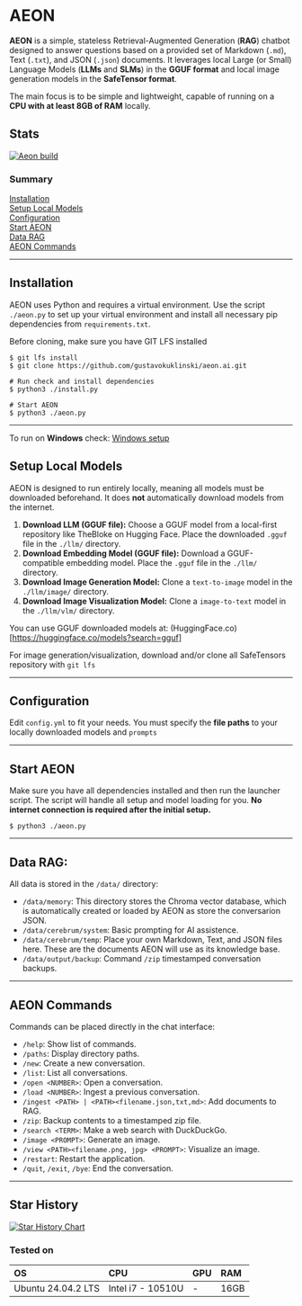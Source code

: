 # AEON

**AEON** is a simple, stateless Retrieval-Augmented Generation (**RAG**) chatbot designed to answer questions based on a provided set of Markdown (`.md`), Text (`.txt`), and JSON (`.json`) documents. It leverages local Large (or Small) Language Models (**LLMs** and **SLMs**) in the **GGUF format** and local image generation models in the **SafeTensor format**.

The main focus is to be simple and lightweight, capable of running on a **CPU with at least 8GB of RAM** locally.

## Stats
[![Aeon build](https://github.com/gustavokuklinski/aeon.ai/actions/workflows/python-app.yml/badge.svg)](https://github.com/gustavokuklinski/aeon.ai/actions/workflows/python-app.yml)

### Summary

[Installation](#installation)<br />
[Setup Local Models](#setup-local-models)<br />
[Configuration](#configuration)<br />
[Start AEON](#start-aeon)<br />
[Data RAG](#data-rag)<br />
[AEON Commands](#aeon-commands)<br />

-----

## Installation

AEON uses Python and requires a virtual environment. Use the script `./aeon.py` to set up your virtual environment and install all necessary pip dependencies from `requirements.txt`.

Before cloning, make sure you have GIT LFS installed

```shell
$ git lfs install
$ git clone https://github.com/gustavokuklinski/aeon.ai.git

# Run check and install dependencies
$ python3 ./install.py 

# Start AEON
$ python3 ./aeon.py
```
-----

To run on **Windows** check: [Windows setup](https://github.com/gustavokuklinski/aeon.ai/blob/main/docs/WINDOWS.md)

## Setup Local Models

AEON is designed to run entirely locally, meaning all models must be downloaded beforehand. It does **not** automatically download models from the internet.

1.  **Download LLM (GGUF file):** Choose a GGUF model from a local-first repository like TheBloke on Hugging Face. Place the downloaded `.gguf` file in the `./llm/` directory.
2.  **Download Embedding Model (GGUF file):** Download a GGUF-compatible embedding model. Place the `.gguf` file in the `./llm/` directory.
3.  **Download Image Generation Model:** Clone a `text-to-image` model in the `./llm/image/` directory.
3.  **Download Image Visualization Model:** Clone a `image-to-text` model in the `./llm/vlm/` directory.

You can use GGUF downloaded models at:
(HuggingFace.co)[https://huggingface.co/models?search=gguf]

For image generation/visualization, download and/or clone all SafeTensors repository with `git lfs`

-----

## Configuration

Edit `config.yml` to fit your needs. You must specify the **file paths** to your locally downloaded models and `prompts`

-----

## Start AEON

Make sure you have all dependencies installed and then run the launcher script. The script will handle all setup and model loading for you. **No internet connection is required after the initial setup.**

```shell
$ python3 ./aeon.py
```

-----

## Data RAG:

All data is stored in the `/data/` directory:

  * `/data/memory`: This directory stores the Chroma vector database, which is automatically created or loaded by AEON as store the conversarion JSON.
  * `/data/cerebrum/system`: Basic prompting for AI assistence.
  * `/data/cerebrum/temp`: Place your own Markdown, Text, and JSON files here. These are the documents AEON will use as its knowledge base.
  * `/data/output/backup`: Command `/zip` timestamped conversation backups.

-----

## AEON Commands

Commands can be placed directly in the chat interface:

* `/help`: Show list of commands.
* `/paths`: Display directory paths.
* `/new`: Create a new conversation.
* `/list`: List all conversations.
* `/open <NUMBER>`: Open a conversation.
* `/load <NUMBER>`: Ingest a previous conversation.
* `/ingest <PATH> | <PATH><filename.json,txt,md>`: Add documents to RAG.
* `/zip`: Backup contents to a timestamped zip file.
* `/search <TERM>`: Make a web search with DuckDuckGo.
* `/image <PROMPT>`: Generate an image.
* `/view <PATH><filename.png, jpg> <PROMPT>`: Visualize an image.
* `/restart`: Restart the application.
* `/quit`, `/exit`, `/bye`: End the conversation.

-----

## Star History

[![Star History Chart](https://api.star-history.com/svg?repos=gustavokuklinski/aeon.ai&type=Date)](https://www.star-history.com/#gustavokuklinski/aeon.ai&Date)

### Tested on

| OS | CPU | GPU | RAM |
|:---|:---|:---|:---|
| Ubuntu 24.04.2 LTS | Intel i7 - 10510U | - | 16GB |